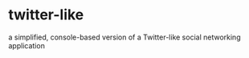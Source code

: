 twitter-like
============

a simplified, console-based version of a Twitter-like social networking application
